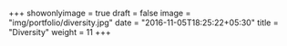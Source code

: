 +++
showonlyimage = true
draft = false
image = "img/portfolio/diversity.jpg"
date = "2016-11-05T18:25:22+05:30"
title = "Diversity"
weight = 11
+++
